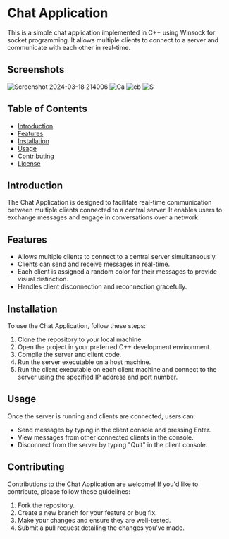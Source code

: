 # Chat Application

This is a simple chat application implemented in C++ using Winsock for socket programming. It allows multiple clients to connect to a server and communicate with each other in real-time.
## Screenshots
![Screenshot 2024-03-18 214006](https://github.com/SwapnilGavali295/Chat-Application-with-Networking/assets/137003175/25984964-1df9-44e0-9695-c289d2c64cf5)
![Ca](https://github.com/SwapnilGavali295/Chat-Application-with-Networking/assets/137003175/68846f6a-a6b9-4e54-afe4-393a4d055c36)
![cb](https://github.com/SwapnilGavali295/Chat-Application-with-Networking/assets/137003175/29bed10c-dec1-4ace-891a-71c605faf47e)
![S](https://github.com/SwapnilGavali295/Chat-Application-with-Networking/assets/137003175/65378b46-220b-4908-92bb-660f17cc5b7e)


## Table of Contents

- [Introduction](#introduction)
- [Features](#features)
- [Installation](#installation)
- [Usage](#usage)
- [Contributing](#contributing)
- [License](#license)

## Introduction

The Chat Application is designed to facilitate real-time communication between multiple clients connected to a central server. It enables users to exchange messages and engage in conversations over a network.

## Features

- Allows multiple clients to connect to a central server simultaneously.
- Clients can send and receive messages in real-time.
- Each client is assigned a random color for their messages to provide visual distinction.
- Handles client disconnection and reconnection gracefully.

## Installation

To use the Chat Application, follow these steps:

1. Clone the repository to your local machine.
2. Open the project in your preferred C++ development environment.
3. Compile the server and client code.
4. Run the server executable on a host machine.
5. Run the client executable on each client machine and connect to the server using the specified IP address and port number.

## Usage

Once the server is running and clients are connected, users can:

- Send messages by typing in the client console and pressing Enter.
- View messages from other connected clients in the console.
- Disconnect from the server by typing "Quit" in the client console.

## Contributing

Contributions to the Chat Application are welcome! If you'd like to contribute, please follow these guidelines:

1. Fork the repository.
2. Create a new branch for your feature or bug fix.
3. Make your changes and ensure they are well-tested.
4. Submit a pull request detailing the changes you've made.

